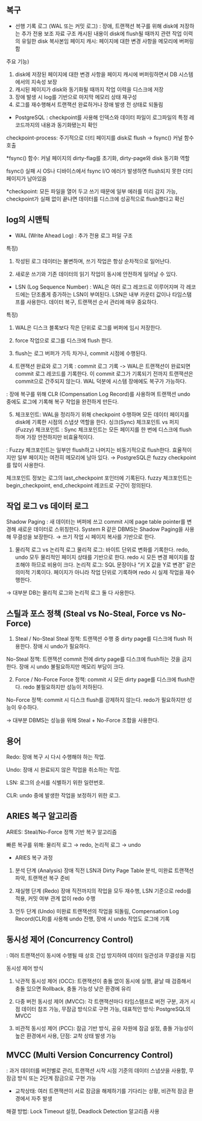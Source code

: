 ## 복구
- 선행 기록 로그 (WAL 또는 커밋 로그)
: 장애, 트랜잭션 복구를 위해 disk에 저장하는 추가 전용 보조 자료 구조
캐시된 내용이 disk에 flush될 때까지 관련 작업 이력의 유일한 disk 복사본임
페이지 캐시: 페이지에 대한 변경 사항을 메모리에 버퍼링함

주요 기능)
1) disk에 저장된 페이지에 대한 변경 사항을 페이지 캐시에 버퍼링하면서 DB 시스템에서의 지속성 보장
2) 캐시된 페이지가 disk와 동기화될 때까지 작업 이력을 디스크에 저장
3) 장애 발생 시 log를 기반으로 마지막 메모리 상태 재구성
4) 로그를 재수행해서 트랜잭션 완료하거나 장애 발생 전 상태로 되돌림

- PostgreSQL
: checkpoint를 사용해 인덱스와 데이터 파일이 로그파일의 특정 레코드까지의 내용과 동기화됐는지 확인

checkpoint-process: 주기적으로 더티 페이지를 disk로 flush -> fsync() 커널 함수 호출

*fsync() 함수: 커널 페이지의 dirty-flag를 초기화, dirty-page와 disk 동기화 역할

fsync() 실패 시 OS나 디바이스에서 fsync I/O 에러가 발생하면 flush되지 못한 더티 페이지가 남아있음

*checkpoint: 모든 파일을 열어 두고 쓰기 때문에 일부 에러를 미리 감지 가능, checkpoint가 실패 없이 끝나면 데이터를 디스크에 성공적으로 flush했다고 확신

## log의 시맨틱
- WAL (Write Ahead Log)
: 추가 전용 로그 파일 구조

특징)
1) 작성된 로그 데이터는 불변하며, 쓰기 작업은 항상 순차적으로 일어난다.

2) 새로운 쓰기와 기존 데이터의 읽기 작업이 동시에 안전하게 일어날 수 있다.

- LSN (Log Sequence Number)
: WAL은 여러 로그 레코드로 이루어지며 각 레코드에는 단조롭게 증가하는 LSN이 부여된다. LSN은 내부 카운터 값이나 타임스탬프를 사용한다. 데이터 복구, 트랜잭션 순서 관리에 매우 중요하다.

특징)
1) WAL은 디스크 블록보다 작은 단위로 로그를 버퍼에 임시 저장한다.

2) force 작업으로 로그를 디스크에 flush 한다.

3) flush는 로그 버퍼가 가득 차거나, commit 시점에 수행된다.

4) 트랜잭션 완료와 로그 기록
: commit 로그 기록 -> WAL은 트랜잭션이 완료되면 commit 로그 레코드를 기록한다. 이 commit 로그가 기록되기 전까지 트랜잭션은 commit으로 간주되지 않는다. WAL 덕분에 시스템 장애에도 복구가 가능하다.

: 장애 복구를 위해 CLR (Compensation Log Record)를 사용하며 트랜잭션 undo 중에도 로그에 기록해 복구 작업을 완전하게 만든다.

5) 체크포인트: WAL을 정리하기 위해 checkpoint 수행하며 모든 데이터 페이지를 disk에 기록한 시점의 스냅샷 역할을 한다.
싱크(Sync) 체크포인트 vs 퍼지(Fuzzy) 체크포인트
: Sync 체크포인트는 모든 페이지를 한 번에 디스크에 flush하며 가장 안전하지만 비효율적이다.

: Fuzzy 체크포인트는 일부만 flush하고 나머지는 비동기적으로 flush한다. 효율적이지만 일부 페이지는 여전히 메모리에 남아 있다. 
→ PostgreSQL은 fuzzy checkpoint를 많이 사용한다.

체크포인트 정보는 로그의 last_checkpoint 포인터에 기록된다. fuzzy 체크포인트는 begin_checkpoint, end_checkpoint 레코드로 구간이 정의된다.

## 작업 로그 vs 데이터 로그
Shadow Paging
: 새 데이터는 버퍼에 쓰고 commit 시에 page table pointer를 변경해 새로운 데이터로 스위칭한다.
System R 같은 DBMS는 Shadow Paging을 사용해 무결성을 보장한다.
→ 쓰기 작업 시 페이지 복사를 기반으로 한다.

1) 물리적 로그 vs 논리적 로그
물리적 로그: 바이트 단위로 변화를 기록한다. redo, undo 모두 물리적인 페이지 상태를 기반으로 한다. redo 시 모든 변경 페이지를 참조해야 하므로 비용이 크다.
논리적 로그: SQL 문장이나 “키 X 값을 Y로 변경” 같은 의미적 기록이다. 페이지가 아니라 작업 단위로 기록하며 redo 시 실제 작업을 재수행한다.

→ 대부분 DB는 물리적 로그와 논리적 로그 둘 다 사용한다.

## 스틸과 포스 정책 (Steal vs No-Steal, Force vs No-Force)
1) Steal / No-Steal
Steal 정책: 트랜잭션 수행 중 dirty page를 디스크에 flush 허용한다. 장애 시 undo가 필요하다.

No-Steal 정책: 트랜잭션 commit 전에 dirty page를 디스크에 flush하는 것을 금지한다. 장애 시 undo 불필요하지만 메모리 부담이 크다.

2) Force / No-Force
Force 정책: commit 시 모든 dirty page를 디스크에 flush한다. redo 불필요하지만 성능이 저하된다.

No-Force 정책: commit 시 디스크 flush를 강제하지 않는다. redo가 필요하지만 성능이 우수하다.

→ 대부분 DBMS는 성능을 위해 Steal + No-Force 조합을 사용한다.

## 용어
Redo: 장애 복구 시 다시 수행해야 하는 작업.

Undo: 장애 시 완료되지 않은 작업을 취소하는 작업.

LSN: 로그의 순서를 식별하기 위한 일련번호.

CLR: undo 중에 발생한 작업을 보정하기 위한 로그.

## ARIES 복구 알고리즘
ARIES: Steal/No-Force 정책 기반 복구 알고리즘

빠른 복구를 위해: 물리적 로그 → redo, 논리적 로그 → undo

* ARIES 복구 과정

1) 분석 단계 (Analysis)
장애 직전 LSN과 Dirty Page Table 분석, 미완료 트랜잭션 파악, 트랜잭션 복구 준비

2) 재실행 단계 (Redo)
장애 직전까지의 작업을 모두 재수행, LSN 기준으로 redo를 적용, 커밋 여부 관계 없이 redo 수행

3) 언두 단계 (Undo)
미완료 트랜잭션의 작업을 되돌림, Compensation Log Record(CLR)를 사용해 undo 진행, 장애 시 undo 작업도 로그에 기록



## 동시성 제어 (Concurrency Control)
: 여러 트랜잭션이 동시에 수행될 때 상호 간섭 방지하여 데이터 일관성과 무결성을 지킴

동시성 제어 방식
1) 낙관적 동시성 제어 (OCC): 트랜잭션이 충돌 없이 동시에 실행, 끝날 때 검증해서 충돌 있으면 Rollback, 충돌 가능성 낮은 환경에 유리

2) 다중 버전 동시성 제어 (MVCC): 각 트랜잭션마다 타임스탬프로 버전 구분, 과거 시점 데이터 참조 가능, 무잠금 방식으로 구현 가능, 대표적인 방식: PostgreSQL의 MVCC

3) 비관적 동시성 제어 (PCC): 잠금 기반 방식, 공유 자원에 잠금 설정, 충돌 가능성이 높은 환경에서 사용, 단점: 교착 상태 발생 가능

## MVCC (Multi Version Concurrency Control)
: 과거 데이터를 버전별로 관리, 트랜잭션 시작 시점 기준의 데이터 스냅샷을 사용함, 무잠금 방식 또는 2단계 잠금으로 구현 가능

* 교착상태: 여러 트랜잭션이 서로 잠금을 해제하기를 기다리는 상황, 비관적 잠금 환경에서 자주 발생

해결 방법: Lock Timeout 설정, Deadlock Detection 알고리즘 사용

